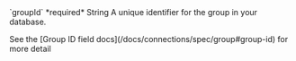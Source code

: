 <tr>
  <td markdown="span">`groupId`</td>
  <td markdown="span">*required*</td>
  <td markdown="span">String</td>
  <td markdown="span">A unique identifier for the group in your database.
    <p>See the [Group ID field docs](/docs/connections/spec/group#group-id) for more detail</p>
  </td>
</tr>
